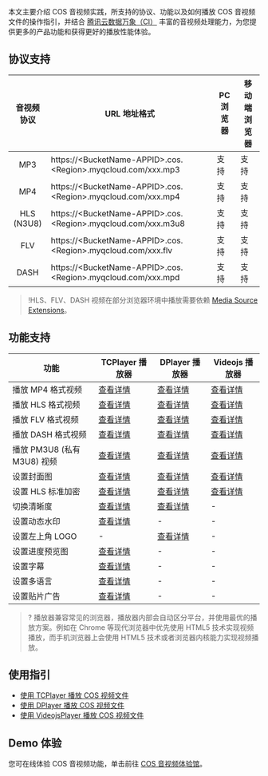 本文主要介绍 COS 音视频实践，所支持的协议、功能以及如何播放 COS 音视频文件的操作指引，并结合 [腾讯云数据万象（CI）](https://cloud.tencent.com/document/product/460/47503) 丰富的音视频处理能力，为您提供更多的产品功能和获得更好的播放性能体验。

## 协议支持

|   音视频协议    | URL 地址格式                                                 | PC 浏览器 | 移动端浏览器 |
| :-------------: | ------------------------------------------------------------ | --------- | ------------ |
|       MP3       | https://&lt;BucketName-APPID&gt;.cos.&lt;Region&gt;.myqcloud.com/xxx.mp3 | 支持      | 支持         |
|       MP4       | https://&lt;BucketName-APPID&gt;.cos.&lt;Region&gt;.myqcloud.com/xxx.mp4 | 支持      | 支持         |
| HLS<br/>(N3U8) | https://&lt;BucketName-APPID&gt;.cos.&lt;Region&gt;.myqcloud.com/xxx.m3u8 | 支持      | 支持         |
|       FLV       | https://&lt;BucketName-APPID&gt;.cos.&lt;Region&gt;.myqcloud.com/xxx.flv | 支持      | 支持         |
|      DASH       | https://&lt;BucketName-APPID&gt;.cos.&lt;Region&gt;.myqcloud.com/xxx.mpd | 支持      | 支持         |

>!HLS、FLV、DASH 视频在部分浏览器环境中播放需要依赖 <a href="https://caniuse.com/?search=Media Source Extensions">Media Source Extensions</a>。

## 功能支持

| 功能           | TCPlayer 播放器| DPlayer 播放器    | Videojs 播放器 |
| -------------- | ------ | ------- | ---- |
| 播放 MP4 格式视频 | [查看详情](https://cloud.tencent.com/document/product/460/65863#IntegrationGuidelines) | [查看详情](https://cloud.tencent.com/document/product/460/80408#1) | [查看详情](https://cloud.tencent.com/document/product/460/80409#1) |
| 播放 HLS 格式视频 | [查看详情](https://cloud.tencent.com/document/product/460/65863#IntegrationGuidelines) | [查看详情](https://cloud.tencent.com/document/product/460/80408#1) | [查看详情](https://cloud.tencent.com/document/product/460/80409#1) |
| 播放 FLV 格式视频 | [查看详情](https://cloud.tencent.com/document/product/460/65863#IntegrationGuidelines) | [查看详情](https://cloud.tencent.com/document/product/460/80408#1) | [查看详情](https://cloud.tencent.com/document/product/460/80409#1) |
| 播放 DASH 格式视频 | [查看详情](https://cloud.tencent.com/document/product/460/65863#IntegrationGuidelines) | [查看详情](https://cloud.tencent.com/document/product/460/80408#1) | [查看详情](https://cloud.tencent.com/document/product/460/80409#1) |
| 播放 PM3U8 (私有M3U8) 视频 | [查看详情](https://cloud.tencent.com/document/product/460/65863#IntegrationGuidelines) | [查看详情](https://cloud.tencent.com/document/product/460/80408#2) | [查看详情](https://cloud.tencent.com/document/product/460/80409#2) |
| 设置封面图 | [查看详情](https://cloud.tencent.com/document/product/460/65863#IntegrationGuidelines) | [查看详情](https://cloud.tencent.com/document/product/460/80408#3) | [查看详情](https://cloud.tencent.com/document/product/460/80409#3) |
|设置 HLS 标准加密 | [查看详情](https://cloud.tencent.com/document/product/460/65863#IntegrationGuidelines) | [查看详情](https://cloud.tencent.com/document/product/460/80408#4) | [查看详情](https://cloud.tencent.com/document/product/460/80409#4) |
| 切换清晰度 | [查看详情](https://cloud.tencent.com/document/product/460/65863#IntegrationGuidelines) | [查看详情](https://cloud.tencent.com/document/product/460/80408#5) | - |
| 设置动态水印 | [查看详情](https://cloud.tencent.com/document/product/460/65863#IntegrationGuidelines) | - | - |
| 设置左上角 LOGO | - | [查看详情](https://cloud.tencent.com/document/product/460/80408#6) | - |
| 设置进度预览图 | [查看详情](https://cloud.tencent.com/document/product/460/65863#IntegrationGuidelines) | - | - |
| 设置字幕 | [查看详情](https://cloud.tencent.com/document/product/460/65863#IntegrationGuidelines) | - | - |
| 设置多语言 | [查看详情](https://cloud.tencent.com/document/product/460/65863#IntegrationGuidelines) | - | - |
| 设置贴片广告 | [查看详情](https://cloud.tencent.com/document/product/460/65863#IntegrationGuidelines) | - | - |

>? 播放器兼容常见的浏览器，播放器内部会自动区分平台，并使用最优的播放方案。例如在 Chrome 等现代浏览器中优先使用 HTML5 技术实现视频播放，而手机浏览器上会使用 HTML5 技术或者浏览器内核能力实现视频播放。

## 使用指引
- [使用 TCPlayer 播放 COS 视频文件](https://cloud.tencent.com/document/product/460/65863)
- [使用 DPlayer 播放 COS 视频文件](https://cloud.tencent.com/document/product/460/80408)
- [使用 VideojsPlayer 播放 COS 视频文件](https://cloud.tencent.com/document/product/460/80409)

## Demo 体验

您可在线体验 COS 音视频功能，单击前往 [COS 音视频体验馆](https://cloud.tencent.com/document/product/436/77751)。
